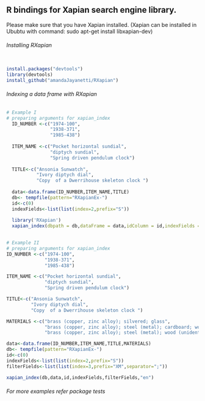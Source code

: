 ## R bindings for Xapian search engine library.

Please make sure that you have Xapian installed. (Xapian can be installed in Ububtu with command: sudo apt-get install libxapian-dev)

###### Installing RXapian

```R

install.packages("devtools")
library(devtools)
install_github("amandaJayanetti/RXapian")

```
###### Indexing a data frame with RXapian
```R
# Example I
# preparing arguments for xapian_index
  ID_NUMBER <-c("1974-100",
                "1938-371",
                "1985-438")
  
  ITEM_NAME <-c("Pocket horizontal sundial",
                "diptych sundial",
                "Spring driven pendulum clock")
  
  TITLE<-c("Ansonia Sunwatch",
           "Ivory diptych dial",
           "Copy  of a Dwerrihouse skeleton clock ")
  
  data<-data.frame(ID_NUMBER,ITEM_NAME,TITLE)
  db<- tempfile(pattern="RXapianEx-")
  id<-c(0)
  indexFields<-list(list(index=2,prefix="S"))
  
  library('RXapian')
  xapian_index(dbpath = db,dataFrame = data,idColumn = id,indexFields = indexFields, stemmer = "en")
  
  ```
  ```R
# Example II
  # preparing arguments for xapian_index
  ID_NUMBER <-c("1974-100",
                "1938-371",
                "1985-438")
  
  ITEM_NAME <-c("Pocket horizontal sundial",
                "diptych sundial",
                "Spring driven pendulum clock")
  
  TITLE<-c("Ansonia Sunwatch",
           "Ivory diptych dial",
           "Copy  of a Dwerrihouse skeleton clock ")
  
  MATERIALS <-c("brass (copper, zinc alloy); silvered; glass",
                "brass (copper, zinc alloy); steel (metal); cardboard; wood (unidentified)",
                "brass (copper, zinc alloy); steel (metal); wood (unidentified)")
  
  data<-data.frame(ID_NUMBER,ITEM_NAME,TITLE,MATERIALS)
  db<- tempfile(pattern="RXapianEx-")
  id<-c(0)
  indexFields<-list(list(index=2,prefix="S"))
  filterFields<-list(list(index=3,prefix="XM",separator=";"))
  
  xapian_index(db,data,id,indexFields,filterFields,"en")

  
  ```


###### For more examples refer package tests
